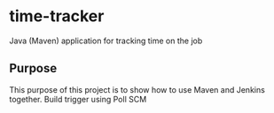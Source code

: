 # time-tracker
Java (Maven) application for tracking time on the job

## Purpose

This purpose of this project is to show how to use Maven and Jenkins together.
Build trigger using Poll SCM
